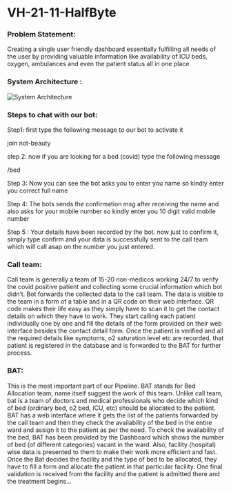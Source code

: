 # VH-21-11-HalfByte

### Problem Statement: 
Creating a single user friendly dashboard essentially fulfilling all needs of the user by providing valuable information like availability of ICU beds, oxygen, ambulances and even the patient status all in one place

### System Architecture : 
![System Architecture](https://user-images.githubusercontent.com/67231450/135576793-c11d67e4-6d39-4e3d-bab7-06cff06536e9.PNG)

### Steps to chat with our bot:
Step1: first type the following message to our bot to activate it

join not-beauty

step 2: now if you are looking for a bed (covid) type the following message

/bed

Step 3: Now you can see the bot asks you to enter you name so kindly enter you correct full name

Step 4: The bots sends the confirmation msg after receiving the name and also asks for your mobile number so kindly enter you 10 digit valid mobile number

Step 5 : Your details have been recorded by the bot. now just to confirm it, simply type confirm and your data is successfully sent to the call team which will call asap on the number you just entered.

### Call team: 

Call team is generally a team of 15-20 non-medicos working 24/7 to verify the covid positive patient and collecting some crucial information which bot didn’t. Bot forwards the collected data to the call team. The data is visible to the team in a form of a table and in a QR code on their web interface. QR code makes their life easy as they simply have to scan it to get the contact details on which they have to work. They start calling each patient individually one by one and fill the details of the form provided on their web interface besides the contact detail form. Once the patient is verified and all the required details like symptoms, o2 saturation level etc are recorded, that patient is registered in the database and is forwarded to the BAT for further process.

### BAT:

This is the most important part of our Pipeline. BAT stands for Bed Allocation team, name itself suggest the work of this team. Unlike call team, bat is a team of doctors and medical professionals who decide which kind of bed (ordinary bed, o2 bed, ICU, etc) should be allocated to the patient. BAT has a web interface where it gets the list of the patients forwarded by the call team and then they check the availability of the bed in the entire ward and assign it to the patient as per the need. To check the availability of the bed, BAT has been provided by the Dashboard which shows the number of bed (of different categories) vacant in the ward. Also, facility (hospital) wise data is presented to them to make their work more efficient and fast. Once the Bat decides the facility and the type of bed to be allocated, they have to fill a form and allocate the patient in that particular facility. One final validation is received from the facility and the patient is admitted there and the treatment begins...
